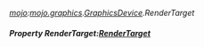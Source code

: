 _[mojo](../../modules/mojo/mojo-module.md):[mojo.graphics](../../modules/mojo/mojo-graphics.md).[GraphicsDevice](../../modules/mojo/mojo-graphics-graphicsdevice.md).RenderTarget_
##### Property RenderTarget:[RenderTarget](../../modules/mojo/mojo-graphics-rendertarget.md)

